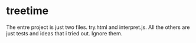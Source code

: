# treetime
The entre project is just two files. try.html and interpret.js. All the others are just tests and ideas that i tried out. Ignore them.

